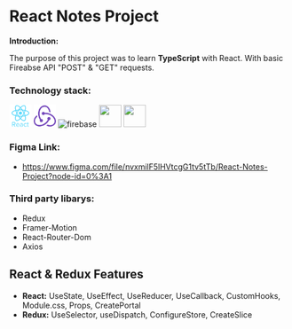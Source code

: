 # React Notes Project

**Introduction:** 

The purpose of this project was to learn **TypeScript** with React. With basic Fireabse API "POST" & "GET" requests.

<h3 align="left">Technology stack:</h3>

<p align="left"> 
<img src="https://raw.githubusercontent.com/devicons/devicon/master/icons/react/react-original-wordmark.svg" alt="react" width="40" height="40"/> 
<img src="https://raw.githubusercontent.com/devicons/devicon/master/icons/redux/redux-original.svg" alt="redux" width="40" height="40"/>
<img src="https://www.vectorlogo.zone/logos/firebase/firebase-icon.svg" alt="firebase" width="40" height="40"/> 
<img src="https://cdn.jsdelivr.net/gh/devicons/devicon/icons/typescript/typescript-original.svg" width="40" height="40" />
<img src="https://cdn.jsdelivr.net/gh/devicons/devicon/icons/figma/figma-original.svg" width="40" height="40" />
          
<h3 align="left">Figma Link: </h3>

- https://www.figma.com/file/nvxmilF5lHVtcgG1tv5tTb/React-Notes-Project?node-id=0%3A1
          
  
<h3 align="left">Third party libarys:</h3>

- Redux
- Framer-Motion
- React-Router-Dom
- Axios

## React & Redux Features
- **React:** UseState, UseEffect, UseReducer, UseCallback, CustomHooks, Module.css, Props, CreatePortal
- **Redux:** UseSelector, useDispatch, ConfigureStore, CreateSlice
